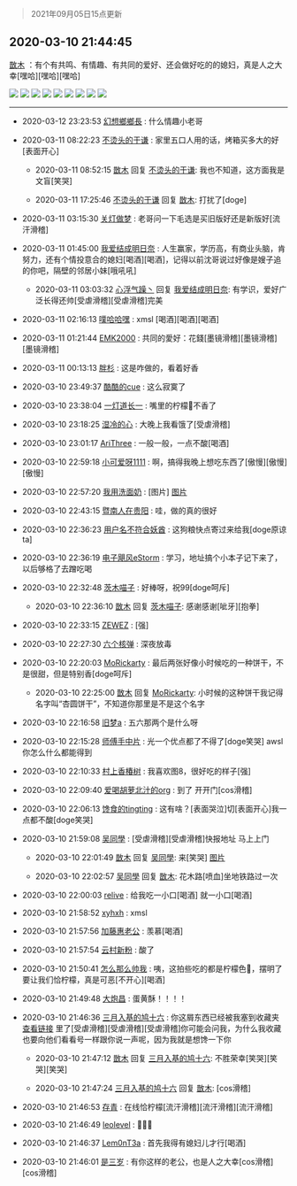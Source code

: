 > 2021年09月05日15点更新
<link rel="stylesheet" href="https://cdn.jsdelivr.net/gh/taotie6/sampleJSON@main/css/photo_show.css">


 ## 2020-03-10 21:44:45 

 [㪚木](https://www.coolapk.com/feed/17164231?shareKey=YWNiMDM1Mjk5ZjFiNjEzMTc1MzY~) ：有个有共鸣、有情趣、有共同的爱好、还会做好吃的的媳妇，真是人之大幸[嘿哈][嘿哈][嘿哈] 

<div class="album">
<img class="img-item" src="http://image.coolapk.com/feed/2020/0310/21/1081091_e46847b2_7861_4344@1080x1440.jpeg" />
<img class="img-item" src="http://image.coolapk.com/feed/2020/0310/21/1081091_72f4d5ea_7861_4346@1080x1440.jpeg" />
<img class="img-item" src="http://image.coolapk.com/feed/2020/0310/21/1081091_3d2679f1_7861_4347@1080x1440.jpeg" />
<img class="img-item" src="http://image.coolapk.com/feed/2020/0310/21/1081091_1596f844_7861_4349@1080x1440.jpeg" />
<img class="img-item" src="http://image.coolapk.com/feed/2020/0310/21/1081091_3f40c394_7861_4351@1080x1440.jpeg" />
<img class="img-item" src="http://image.coolapk.com/feed/2020/0310/21/1081091_094d29fa_7861_4352@1080x1440.jpeg" />
<img class="img-item" src="http://image.coolapk.com/feed/2020/0310/21/1081091_8cf9e628_7883_7788@1080x1440.jpeg" />
<img class="img-item" src="http://image.coolapk.com/feed/2020/0310/21/1081091_9df2188e_7883_7791@1080x1440.jpeg" />
<img class="img-item" src="http://image.coolapk.com/feed/2020/0310/21/1081091_2baa173c_7883_7793@1080x1440.jpeg" />
</div>

 ------- 

- 2020-03-12 23:23:53 [幻想鄉鄉長](uid=699581) : 什么情趣小老哥 

- 2020-03-11 08:22:23 [不烫头的于谦](uid=642804) : 家里五口人用的话，烤箱买多大的好[表面开心] 

    - 2020-03-11 08:52:15 [㪚木](uid=1081091) 回复 [不烫头的于谦](uid=642804): 我也不知道，这方面我是文盲[笑哭] 

    - 2020-03-11 17:25:46 [不烫头的于谦](uid=642804) 回复 [㪚木](uid=1081091): 打扰了[doge] 

- 2020-03-11 03:15:30 [关灯做梦](uid=2195941) : 老哥问一下毛选是买旧版好还是新版好[流汗滑稽] 

- 2020-03-11 01:45:00 [我爱结成明日奈](uid=1772977) : 人生赢家，学历高，有商业头脑，肯努力，还有个情投意合的媳妇[喝酒][喝酒]，记得以前沈哥说过好像是嫂子追的你吧，隔壁的邻居小妹[哦吼吼] 

    - 2020-03-11 03:03:32 [心浮气躁丶](uid=2669029) 回复 [我爱结成明日奈](uid=1772977): 有学识，爱好广泛长得还帅[受虐滑稽][受虐滑稽]完美 

- 2020-03-11 02:16:13 [噗哈哈嘿](uid=1020780) : xmsl [喝酒][喝酒][喝酒] 

- 2020-03-11 01:21:44 [EMK2000](uid=381916) : 共同的愛好：花錢[墨镜滑稽][墨镜滑稽][墨镜滑稽] 

- 2020-03-11 00:13:13 [胖杉](uid=679575) : 这是咋做的，看着好香 

- 2020-03-10 23:49:37 [酷酷的cue](uid=2882563) : 这么寂寞了 

- 2020-03-10 23:38:04 [一灯道长一](uid=2901910) : 嘴里的柠檬🍋不香了 

- 2020-03-10 23:18:25 [湿冷的心](uid=1877589) : 大晚上我看饿了[受虐滑稽] 

- 2020-03-10 23:01:17 [AriThree](uid=1560115) : 一般一般，一点不酸[喝酒] 

- 2020-03-10 22:59:18 [小可爱呀1111](uid=2881874) : 啊，搞得我晚上想吃东西了[傲慢][傲慢][傲慢] 

- 2020-03-10 22:57:20 [我用洗面奶](uid=959542) : [图片] [图片](http://image.coolapk.com/feed/2020/0310/22/959542_4298c172_2239_4909@194x198.jpeg)

- 2020-03-10 22:43:15 [暨南人在贵阳](uid=2427652) : 哇，做的真的很好 

- 2020-03-10 22:36:23 [用户名不符合妖酋](uid=1105274) : 这狗粮快点寄过来给我[doge原谅ta] 

- 2020-03-10 22:36:19 [电子飓风eStorm](uid=3263736) : 学习，地址搞个小本子记下来了，以后够格了去蹭吃喝 

- 2020-03-10 22:32:48 [茨木喵子](uid=2155035) : 好棒呀，祝99[doge呵斥] 

    - 2020-03-10 22:36:10 [㪚木](uid=1081091) 回复 [茨木喵子](uid=2155035): 感谢感谢[呲牙][抱拳] 

- 2020-03-10 22:33:15 [ZEWEZ](uid=834836) : [强] 

- 2020-03-10 22:27:30 [六个核弹](uid=2627358) : 深夜放毒 

- 2020-03-10 22:20:03 [MoRickarty](uid=1540253) : 最后两张好像小时候吃的一种饼干，不是很甜，但是特别香[doge呵斥] 

    - 2020-03-10 22:25:00 [㪚木](uid=1081091) 回复 [MoRickarty](uid=1540253): 小时候的这种饼干我记得名字叫“杏圆饼干”，不知道你那里是不是这个名字 

- 2020-03-10 22:16:58 [旧梦a](uid=1724182) : 五六那两个是什么呀 

- 2020-03-10 22:15:28 [师傅手中片](uid=1467971) : 光一个优点都了不得了[doge笑哭] awsl 你怎么什么都能得到 

- 2020-03-10 22:10:33 [村上香椿树](uid=1121303) : 我喜欢图8，很好吃的样子[强] 

- 2020-03-10 22:09:40 [爱喝胡萝北汁的org](uid=1377468) : 到了  开开门[cos滑稽] 

- 2020-03-10 22:06:13 [馋食的tingting](uid=1031786) : 这有啥？[表面哭泣]切[表面开心]我一点都不酸[doge笑哭] 

- 2020-03-10 21:59:08 [吴同學](uid=1320218) : [受虐滑稽][受虐滑稽]快报地址 马上上门 

    - 2020-03-10 22:01:49 [㪚木](uid=1081091) 回复 [吴同學](uid=1320218): 来[笑哭] [图片](http://image.coolapk.com/feed/2020/0310/22/1081091_2b41af7b_8908_8153@1080x754.jpeg)

    - 2020-03-10 22:02:57 [吴同學](uid=1320218) 回复 [㪚木](uid=1081091): 花木路[喷血]坐地铁路过一次 

- 2020-03-10 22:00:03 [relive](uid=1401589) : 给我吃一小口[喝酒]
就一小口[喝酒] 

- 2020-03-10 21:58:52 [xyhxh](uid=2398124) : xmsl 

- 2020-03-10 21:57:56 [加藤惠老公](uid=1266680) : 羡慕[喝酒] 

- 2020-03-10 21:57:54 [云村新粉](uid=809098) : 酸了 

- 2020-03-10 21:50:41 [怎么那么帅我](uid=1421130) : 咦，这拍些吃的都是柠檬色🍋，摆明了要让我们恰柠檬，真是可恶[不开心][喝酒] 

- 2020-03-10 21:49:48 [大炮昌](uid=1928658) : 蛋黄酥！！！！ 

- 2020-03-10 21:46:36 [三月入基的鸠十六](uid=1844000) : 你这屑东西已经被我塞到收藏夹 <a class="feed-link-url" href="https://www.coolapk.com/collection/1136893" title="https://www.coolapk.com/collection/1136893" target="_blank" rel="nofollow">查看链接</a> 里了[受虐滑稽][受虐滑稽][受虐滑稽]你可能会问我，为什么我收藏也要向他们看看号一样跟你说一声呢，因为我就是想馋一下你 

    - 2020-03-10 21:47:12 [㪚木](uid=1081091) 回复 [三月入基的鸠十六](uid=1844000): 不胜荣幸[笑哭][笑哭][笑哭] 

    - 2020-03-10 21:47:24 [三月入基的鸠十六](uid=1844000) 回复 [㪚木](uid=1081091): [cos滑稽] 

- 2020-03-10 21:46:53 [存青](uid=1006954) : 在线恰柠檬[流汗滑稽][流汗滑稽][流汗滑稽] 

- 2020-03-10 21:46:49 [leolevel](uid=764334) : 🍋🍋🍋 

- 2020-03-10 21:46:37 [Lem0nT3a](uid=2080845) : 首先我得有媳妇儿才行[喝酒] 

- 2020-03-10 21:46:01 [是三岁](uid=3341563) : 有你这样的老公，也是人之大幸[cos滑稽][cos滑稽] 

